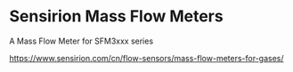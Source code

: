 # Sensirion Mass Flow Meters
 A Mass Flow Meter for SFM3xxx series

https://www.sensirion.com/cn/flow-sensors/mass-flow-meters-for-gases/
